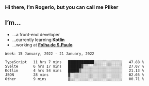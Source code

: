 ### Hi there, I’m Rogerio, but you can call me Pilker

## I’m…
- …a front-end developer
- …currently learning **Kotlin**
- …working at [**Folha de S.Paulo**](https://www.folha.com.br/)

<!--START_SECTION:waka-->
```text
Week: 15 January, 2022 - 21 January, 2022

TypeScript   11 hrs 7 mins   ████████████░░░░░░░░░░░░░   47.88 % 
Svelte       6 hrs 17 mins   ██████▓░░░░░░░░░░░░░░░░░░   27.07 % 
Kotlin       4 hrs 54 mins   █████▒░░░░░░░░░░░░░░░░░░░   21.13 % 
JSON         28 mins         ▓░░░░░░░░░░░░░░░░░░░░░░░░   02.05 % 
Other        9 mins          ▒░░░░░░░░░░░░░░░░░░░░░░░░   00.71 % 
```
<!--END_SECTION:waka-->
